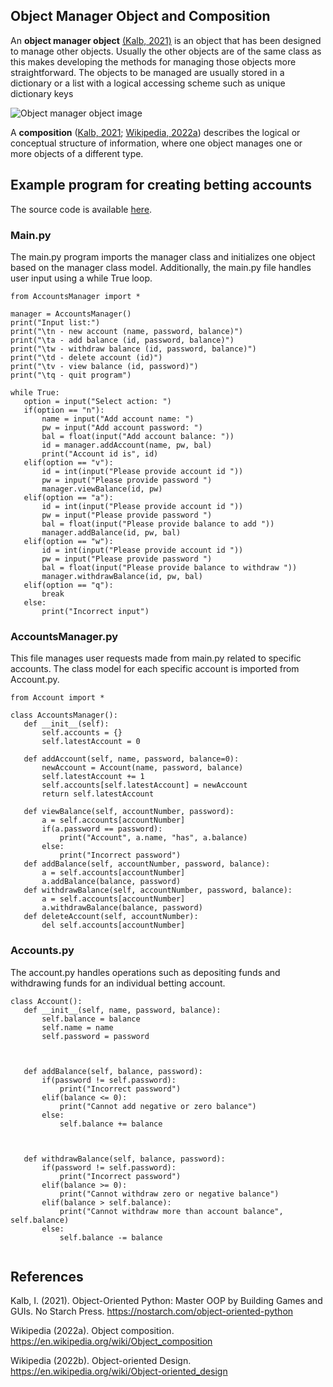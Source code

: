 ## Object Manager Object and Composition

An **object manager object** [(Kalb, 2021)](https://nostarch.com/object-oriented-python) is an object that has been designed to manage other objects. Usually the other objects are of the same class as this makes developing the methods for managing those objects more straightforward. The objects to be managed are usually stored in a dictionary or a list with a logical accessing scheme such as unique dictionary keys

![Object manager object image](https://github.com/samniem/python-oop/tree/main/BettingAccounts/omo.jpg)


A **composition** ([Kalb, 2021](https://nostarch.com/object-oriented-python); [Wikipedia, 2022a](https://en.wikipedia.org/wiki/Object_composition)) describes the logical or conceptual structure of information, where one object manages one or more objects of a different type.


## Example program for creating betting accounts

The source code is available [here](https://github.com/samniem/python-oop/tree/main/BettingAccounts).


### Main.py

The main.py program imports the manager class and initializes one object based on the manager class model. Additionally, the main.py file handles user input using a while True loop.


```
from AccountsManager import *

manager = AccountsManager()
print("Input list:")
print("\tn - new account (name, password, balance)")
print("\ta - add balance (id, password, balance)")
print("\tw - withdraw balance (id, password, balance)")
print("\td - delete account (id)")
print("\tv - view balance (id, password)")
print("\tq - quit program")

while True:
   option = input("Select action: ")
   if(option == "n"):
       name = input("Add account name: ")
       pw = input("Add account password: ")
       bal = float(input("Add account balance: "))
       id = manager.addAccount(name, pw, bal)
       print("Account id is", id)
   elif(option == "v"):
       id = int(input("Please provide account id "))
       pw = input("Please provide password ")
       manager.viewBalance(id, pw)
   elif(option == "a"):
       id = int(input("Please provide account id "))
       pw = input("Please provide password ")
       bal = float(input("Please provide balance to add "))
       manager.addBalance(id, pw, bal)
   elif(option == "w"):
       id = int(input("Please provide account id "))
       pw = input("Please provide password ")
       bal = float(input("Please provide balance to withdraw "))
       manager.withdrawBalance(id, pw, bal)
   elif(option == "q"):
       break
   else:
       print("Incorrect input")
```



### AccountsManager.py

This file manages user requests made from main.py related to specific accounts. The class model for each specific account is imported from Account.py. 


```
from Account import *

class AccountsManager():
   def __init__(self):
       self.accounts = {}
       self.latestAccount = 0

   def addAccount(self, name, password, balance=0):
       newAccount = Account(name, password, balance)
       self.latestAccount += 1
       self.accounts[self.latestAccount] = newAccount
       return self.latestAccount

   def viewBalance(self, accountNumber, password):
       a = self.accounts[accountNumber]
       if(a.password == password):
           print("Account", a.name, "has", a.balance)
       else:
           print("Incorrect password")
   def addBalance(self, accountNumber, password, balance):
       a = self.accounts[accountNumber]
       a.addBalance(balance, password)
   def withdrawBalance(self, accountNumber, password, balance):
       a = self.accounts[accountNumber]
       a.withdrawBalance(balance, password)
   def deleteAccount(self, accountNumber):
       del self.accounts[accountNumber]
```



### Accounts.py

The account.py handles operations such as depositing funds and withdrawing funds for an individual betting account.


```
class Account():
   def __init__(self, name, password, balance):
       self.balance = balance
       self.name = name
       self.password = password



   def addBalance(self, balance, password):
       if(password != self.password):
           print("Incorrect password")
       elif(balance <= 0):
           print("Cannot add negative or zero balance")
       else:
           self.balance += balance



   def withdrawBalance(self, balance, password):
       if(password != self.password):
           print("Incorrect password")
       elif(balance >= 0):
           print("Cannot withdraw zero or negative balance")
       elif(balance > self.balance):
           print("Cannot withdraw more than account balance", self.balance)
       else:
           self.balance -= balance


```



## References

Kalb, I. (2021). Object-Oriented Python: Master OOP by Building Games and GUIs. No Starch Press. https://nostarch.com/object-oriented-python

Wikipedia (2022a). Object composition. https://en.wikipedia.org/wiki/Object_composition

Wikipedia (2022b). Object-oriented Design. https://en.wikipedia.org/wiki/Object-oriented_design
